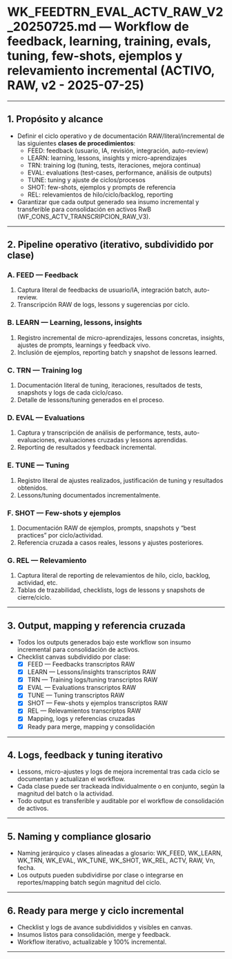 # WK_FEEDTRN_EVAL_ACTV_RAW_V2_20250725.md — Workflow de feedback, learning, training, evals, tuning, few-shots, ejemplos y relevamiento incremental (ACTIVO, RAW, v2 - 2025-07-25)

---

## 1. Propósito y alcance
- Definir el ciclo operativo y de documentación RAW/literal/incremental de las siguientes **clases de procedimientos**:
    - FEED: feedback (usuario, IA, revisión, integración, auto-review)
    - LEARN: learning, lessons, insights y micro-aprendizajes
    - TRN: training log (tuning, tests, iteraciones, mejora continua)
    - EVAL: evaluations (test-cases, performance, análisis de outputs)
    - TUNE: tuning y ajuste de ciclos/procesos
    - SHOT: few-shots, ejemplos y prompts de referencia
    - REL: relevamientos de hilo/ciclo/backlog, reporting
- Garantizar que cada output generado sea insumo incremental y transferible para consolidación en activos RwB (WF_CONS_ACTV_TRANSCRIPCION_RAW_V3).

---

## 2. Pipeline operativo (iterativo, subdividido por clase)

### A. FEED — Feedback
1. Captura literal de feedbacks de usuario/IA, integración batch, auto-review.
2. Transcripción RAW de logs, lessons y sugerencias por ciclo.

### B. LEARN — Learning, lessons, insights
1. Registro incremental de micro-aprendizajes, lessons concretas, insights, ajustes de prompts, learnings y feedback vivo.
2. Inclusión de ejemplos, reporting batch y snapshot de lessons learned.

### C. TRN — Training log
1. Documentación literal de tuning, iteraciones, resultados de tests, snapshots y logs de cada ciclo/caso.
2. Detalle de lessons/tuning generados en el proceso.

### D. EVAL — Evaluations
1. Captura y transcripción de análisis de performance, tests, auto-evaluaciones, evaluaciones cruzadas y lessons aprendidas.
2. Reporting de resultados y feedback incremental.

### E. TUNE — Tuning
1. Registro literal de ajustes realizados, justificación de tuning y resultados obtenidos.
2. Lessons/tuning documentados incrementalmente.

### F. SHOT — Few-shots y ejemplos
1. Documentación RAW de ejemplos, prompts, snapshots y “best practices” por ciclo/actividad.
2. Referencia cruzada a casos reales, lessons y ajustes posteriores.

### G. REL — Relevamiento
1. Captura literal de reporting de relevamientos de hilo, ciclo, backlog, actividad, etc.
2. Tablas de trazabilidad, checklists, logs de lessons y snapshots de cierre/ciclo.

---

## 3. Output, mapping y referencia cruzada
- Todos los outputs generados bajo este workflow son insumo incremental para consolidación de activos.
- Checklist canvas subdividido por clase:
    - [x] FEED — Feedbacks transcriptos RAW
    - [x] LEARN — Lessons/insights transcriptos RAW
    - [x] TRN — Training logs/tuning transcriptos RAW
    - [x] EVAL — Evaluations transcriptos RAW
    - [x] TUNE — Tuning transcriptos RAW
    - [x] SHOT — Few-shots y ejemplos transcriptos RAW
    - [x] REL — Relevamientos transcriptos RAW
    - [x] Mapping, logs y referencias cruzadas
    - [x] Ready para merge, mapping y consolidación

---

## 4. Logs, feedback y tuning iterativo
- Lessons, micro-ajustes y logs de mejora incremental tras cada ciclo se documentan y actualizan el workflow.
- Cada clase puede ser trackeada individualmente o en conjunto, según la magnitud del batch o la actividad.
- Todo output es transferible y auditable por el workflow de consolidación de activos.

---

## 5. Naming y compliance glosario
- Naming jerárquico y clases alineadas a glosario: WK_FEED, WK_LEARN, WK_TRN, WK_EVAL, WK_TUNE, WK_SHOT, WK_REL, ACTV, RAW, Vn, fecha.
- Los outputs pueden subdividirse por clase o integrarse en reportes/mapping batch según magnitud del ciclo.

---

## 6. Ready para merge y ciclo incremental
- Checklist y logs de avance subdivididos y visibles en canvas.
- Insumos listos para consolidación, merge y feedback.
- Workflow iterativo, actualizable y 100% incremental.

---

